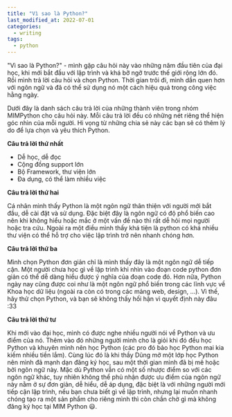 ```yaml
---
title: "Vì sao là Python?"
last_modified_at: 2022-07-01
categories:
  - writing
tags:
  - python
---
```


"Vì sao là Python?" - mình gặp câu hỏi này vào những năm đầu tiên của đại học, khi mới bắt đầu với lập trình và khá bỡ ngỡ trước thế giới rộng lớn đó. Rồi mình trả lời câu hỏi và chọn Python. Thời gian trôi đi, mình dần quen hơn với ngôn ngữ và đã có thể sử dụng nó một cách hiệu quả trong công việc hằng ngày.

Dưới đây là danh sách câu trả lời của những thành viên trong nhóm MIMPython cho câu hỏi này. Mỗi câu trả lời đều có những nét riêng thể hiện góc nhìn của mỗi người. Hi vọng từ những chia sẻ này các bạn sẽ có thêm lý do để lựa chọn và yêu thích Python.

**Câu trả lời thứ nhất**

- Dễ học, dễ đọc
- Cộng đồng support lớn
- Bộ Framework, thư viện lớn
- Đa dụng, có thể làm nhiều việc


**Câu trả lời thứ hai**

Cá nhân mình thấy Python là một ngôn ngữ thân thiện với người mới bắt đầu, dễ cài đặt và sử dụng. Đặc biệt đây là ngôn ngữ có độ phổ biến cao nên khi không hiểu hoặc mắc ở một vấn đề nào thì rất dễ hỏi mọi người hoặc tra cứu. Ngoài ra một điều mình thấy khá tiện là python có khá nhiều thư viện có thể hỗ trợ cho việc lập trình trở nên nhanh chóng hơn.

**Câu trả lời thứ ba**

Mình chọn Python đơn giản chỉ là mình thấy đây là một ngôn ngữ dễ tiếp cận. Một người chưa học gì về lập trình khi nhìn vào đoạn code python đơn giản có thể dễ dàng hiểu được ý nghĩa của đoạn code đó. Hơn nữa, Python ngày nay cũng được coi như là một ngôn ngữ phổ biến trong các lĩnh vực về Khoa học dữ liệu (ngoài ra còn có trong các mảng web, design, …). Vì thế, hãy thử chọn Python, và bạn sẽ không thấy hối hận vì quyết định này đâu :33

**Câu trả lời thứ tư**

Khi mới vào đại học, mình có được nghe nhiều người nói về Python và ưu điểm của nó. Thêm vào đó những người mình cho là giỏi khi đó đều học Python và khuyên mình nên học Python (các pro đó bảo học Python mai kia kiếm nhiều tiền lắm). Cùng lúc đó là khi thầy Dũng mở một lớp học Python nên mình đã mạnh dạn đăng ký học, sau một thời gian mình đã bị mê hoặc bởi ngôn ngữ này. Mặc dù Python vẫn có một số nhược điểm so với các ngôn ngữ khác, tuy nhiên không thể phủ nhận được ưu điểm của ngôn ngữ này nằm ở sự đơn giản, dễ hiểu, dễ áp dụng, đặc biệt là với những người mới tiếp cận lập trình, nếu bạn chưa biết gì về lập trình, nhưng lại muốn nhanh chóng tạo ra một sản phẩm cho riêng mình thì còn chần chờ gì mà không đăng ký học tại MIM Python 😃.
